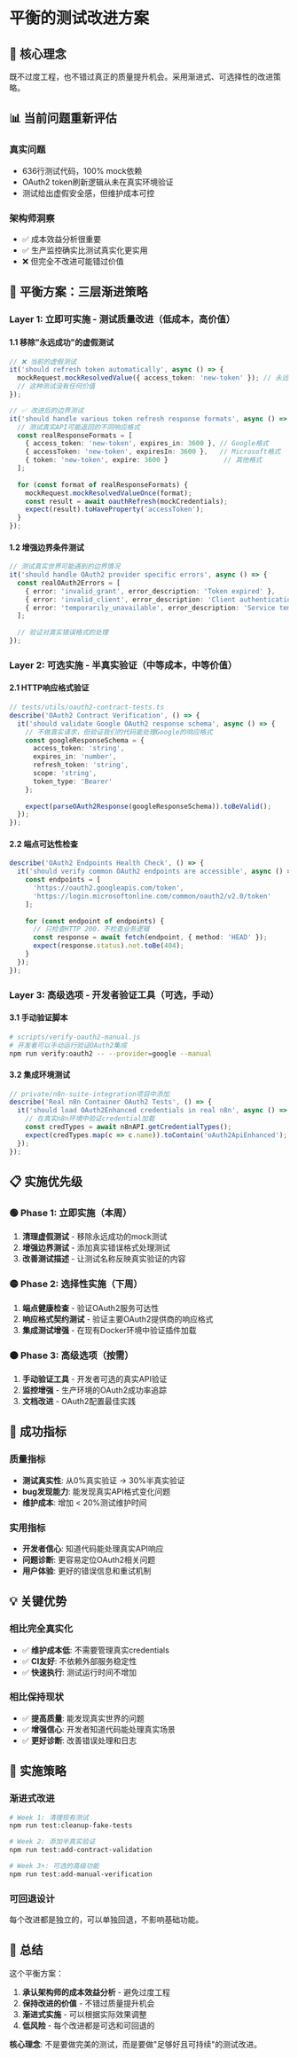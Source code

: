 # 平衡的测试改进方案

## 🎯 **核心理念**
既不过度工程，也不错过真正的质量提升机会。采用渐进式、可选择性的改进策略。

## 📊 **当前问题重新评估**

### **真实问题**
- 636行测试代码，100% mock依赖
- OAuth2 token刷新逻辑从未在真实环境验证
- 测试给出虚假安全感，但维护成本可控

### **架构师洞察**
- ✅ 成本效益分析很重要
- ✅ 生产监控确实比测试真实化更实用
- ❌ 但完全不改进可能错过价值

## 🔄 **平衡方案：三层渐进策略**

### **Layer 1: 立即可实施 - 测试质量改进（低成本，高价值）**

#### **1.1 移除"永远成功"的虚假测试**
```typescript
// ❌ 当前的虚假测试
it('should refresh token automatically', async () => {
  mockRequest.mockResolvedValue({ access_token: 'new-token' }); // 永远成功
  // 这种测试没有任何价值
});

// ✅ 改进后的边界测试
it('should handle various token refresh response formats', async () => {
  // 测试真实API可能返回的不同响应格式
  const realResponseFormats = [
    { access_token: 'new-token', expires_in: 3600 }, // Google格式
    { accessToken: 'new-token', expiresIn: 3600 },   // Microsoft格式
    { token: 'new-token', expire: 3600 }              // 其他格式
  ];
  
  for (const format of realResponseFormats) {
    mockRequest.mockResolvedValueOnce(format);
    const result = await oauthRefresh(mockCredentials);
    expect(result).toHaveProperty('accessToken');
  }
});
```

#### **1.2 增强边界条件测试**
```typescript
// 测试真实世界可能遇到的边界情况
it('should handle OAuth2 provider specific errors', async () => {
  const realOAuth2Errors = [
    { error: 'invalid_grant', error_description: 'Token expired' },
    { error: 'invalid_client', error_description: 'Client authentication failed' },
    { error: 'temporarily_unavailable', error_description: 'Service temporarily unavailable' }
  ];
  
  // 验证对真实错误格式的处理
});
```

### **Layer 2: 可选实施 - 半真实验证（中等成本，中等价值）**

#### **2.1 HTTP响应格式验证**
```typescript
// tests/utils/oauth2-contract-tests.ts
describe('OAuth2 Contract Verification', () => {
  it('should validate Google OAuth2 response schema', async () => {
    // 不做真实请求，但验证我们的代码能处理Google的响应格式
    const googleResponseSchema = {
      access_token: 'string',
      expires_in: 'number',
      refresh_token: 'string',
      scope: 'string',
      token_type: 'Bearer'
    };
    
    expect(parseOAuth2Response(googleResponseSchema)).toBeValid();
  });
});
```

#### **2.2 端点可达性检查**
```typescript
describe('OAuth2 Endpoints Health Check', () => {
  it('should verify common OAuth2 endpoints are accessible', async () => {
    const endpoints = [
      'https://oauth2.googleapis.com/token',
      'https://login.microsoftonline.com/common/oauth2/v2.0/token'
    ];
    
    for (const endpoint of endpoints) {
      // 只检查HTTP 200，不检查业务逻辑
      const response = await fetch(endpoint, { method: 'HEAD' });
      expect(response.status).not.toBe(404);
    }
  });
});
```

### **Layer 3: 高级选项 - 开发者验证工具（可选，手动）**

#### **3.1 手动验证脚本**
```bash
# scripts/verify-oauth2-manual.js
# 开发者可以手动运行验证OAuth2集成
npm run verify:oauth2 -- --provider=google --manual
```

#### **3.2 集成环境测试**
```typescript
// private/n8n-suite-integration项目中添加
describe('Real n8n Container OAuth2 Tests', () => {
  it('should load OAuth2Enhanced credentials in real n8n', async () => {
    // 在真实n8n环境中验证credential加载
    const credTypes = await n8nAPI.getCredentialTypes();
    expect(credTypes.map(c => c.name)).toContain('oAuth2ApiEnhanced');
  });
});
```

## 📋 **实施优先级**

### **🟢 Phase 1: 立即实施（本周）**
1. **清理虚假测试** - 移除永远成功的mock测试
2. **增强边界测试** - 添加真实错误格式处理测试
3. **改善测试描述** - 让测试名称反映真实验证的内容

### **🟡 Phase 2: 选择性实施（下周）**
1. **端点健康检查** - 验证OAuth2服务可达性
2. **响应格式契约测试** - 验证主要OAuth2提供商的响应格式
3. **集成测试增强** - 在现有Docker环境中验证插件加载

### **🟠 Phase 3: 高级选项（按需）**
1. **手动验证工具** - 开发者可选的真实API验证
2. **监控增强** - 生产环境的OAuth2成功率追踪
3. **文档改进** - OAuth2配置最佳实践

## 🎯 **成功指标**

### **质量指标**
- **测试真实性**: 从0%真实验证 → 30%半真实验证
- **bug发现能力**: 能发现真实API格式变化问题
- **维护成本**: 增加 < 20%测试维护时间

### **实用指标**
- **开发者信心**: 知道代码能处理真实API响应
- **问题诊断**: 更容易定位OAuth2相关问题
- **用户体验**: 更好的错误信息和重试机制

## 💡 **关键优势**

### **相比完全真实化**
- ✅ **维护成本低**: 不需要管理真实credentials
- ✅ **CI友好**: 不依赖外部服务稳定性
- ✅ **快速执行**: 测试运行时间不增加

### **相比保持现状**
- ✅ **提高质量**: 能发现真实世界的问题
- ✅ **增强信心**: 开发者知道代码能处理真实场景
- ✅ **更好诊断**: 改善错误处理和日志

## 🔄 **实施策略**

### **渐进式改进**
```bash
# Week 1: 清理现有测试
npm run test:cleanup-fake-tests

# Week 2: 添加半真实验证  
npm run test:add-contract-validation

# Week 3+: 可选的高级功能
npm run test:add-manual-verification
```

### **可回退设计**
每个改进都是独立的，可以单独回退，不影响基础功能。

## 🎯 **总结**

这个平衡方案：
1. **承认架构师的成本效益分析** - 避免过度工程
2. **保持改进的价值** - 不错过质量提升机会
3. **渐进式实施** - 可以根据实际效果调整
4. **低风险** - 每个改进都是可选和可回退的

**核心理念**: 不是要做完美的测试，而是要做"足够好且可持续"的测试改进。